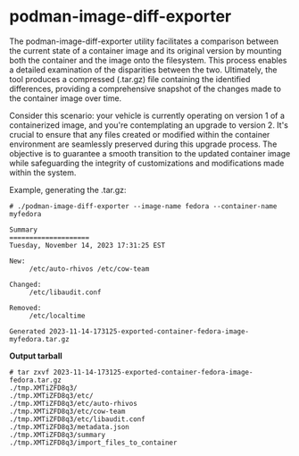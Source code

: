 # podman-image-diff-exporter

The podman-image-diff-exporter utility facilitates a comparison between the current state of a container image and its original version by mounting both the container and the image onto the filesystem. This process enables a detailed examination of the disparities between the two. Ultimately, the tool produces a compressed (.tar.gz) file containing the identified differences, providing a comprehensive snapshot of the changes made to the container image over time.

Consider this scenario: your vehicle is currently operating on version 1 of a containerized image, and you're contemplating an upgrade to version 2. It's crucial to ensure that any files created or modified within the container environment are seamlessly preserved during this upgrade process. The objective is to guarantee a smooth transition to the updated container image while safeguarding the integrity of customizations and modifications made within the system.

Example, generating the .tar.gz:
```
# ./podman-image-diff-exporter --image-name fedora --container-name myfedora

Summary
====================
Tuesday, November 14, 2023 17:31:25 EST

New:
	 /etc/auto-rhivos /etc/cow-team

Changed:
	 /etc/libaudit.conf

Removed:
	 /etc/localtime

Generated 2023-11-14-173125-exported-container-fedora-image-myfedora.tar.gz
```

**Output tarball**
```
# tar zxvf 2023-11-14-173125-exported-container-fedora-image-fedora.tar.gz
./tmp.XMTiZFD8q3/
./tmp.XMTiZFD8q3/etc/
./tmp.XMTiZFD8q3/etc/auto-rhivos
./tmp.XMTiZFD8q3/etc/cow-team
./tmp.XMTiZFD8q3/etc/libaudit.conf
./tmp.XMTiZFD8q3/metadata.json
./tmp.XMTiZFD8q3/summary
./tmp.XMTiZFD8q3/import_files_to_container
```
